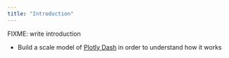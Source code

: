 ```yaml
---
title: "Introduction"
---
```


FIXME: write introduction

-   Build a scale model of [Plotly Dash][dash] in order to understand how it works

[dash]: https://dash.plotly.com/
